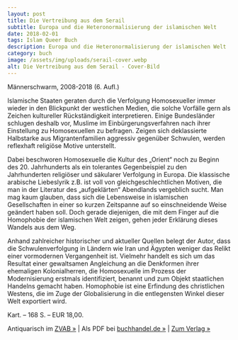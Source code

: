 ```yaml
---
layout: post
title: Die Vertreibung aus dem Serail
subtitle: Europa und die Heteronormalisierung der islamischen Welt
date: 2018-02-01
tags: Islam Queer Buch
description: Europa und die Heteronormalisierung der islamischen Welt
category: buch
image: /assets/img/uploads/serail-cover.webp
alt: Die Vertreibung aus dem Serail - Cover-Bild
---
```


Män­ner­schwarm, 2008-2018 (6. Aufl.)

Islamische Staaten geraten durch die Verfolgung Homosexueller immer wieder in den Blickpunkt der westlichen Medien, die solche Vorfälle gern als Zeichen kultureller Rückständigkeit interpretieren. Einige Bundesländer schlugen deshalb vor, Muslime im Einbürgerungsverfahren nach ihrer Einstellung zu Homosexuellen zu befragen. Zeigen sich deklassierte Halbstarke aus Migrantenfamilien aggressiv gegenüber Schwulen, werden reflexhaft religiöse Motive unterstellt.

Dabei beschworen Homosexuelle die Kultur des „Orient“ noch zu Beginn des 20. Jahrhunderts als ein tolerantes Gegenbeispiel zu den Jahrhunderten religiöser und säkularer Verfolgung in Europa. Die klassische arabische Liebeslyrik z.B. ist voll von gleichgeschlechtlichen Motiven, die man in der Literatur des „aufgeklärten“ Abendlands vergeblich sucht. Man mag kaum glauben, dass sich die Lebensweise in islamischen Gesellschaften in einer so kurzen Zeitspanne auf so einschneidende Weise geändert haben soll. Doch gerade diejenigen, die mit dem Finger auf die Homophobie der islamischen Welt zeigen, gehen jeder Erklärung dieses Wandels aus dem Weg.

Anhand zahlreicher historischer und aktueller Quellen belegt der Autor, dass die Schwulenverfolgung in Ländern wie Iran und Ägypten weniger das Relikt einer vormodernen Vergangenheit ist. Vielmehr handelt es sich um das Resultat einer gewaltsamen Angleichung an die Denkformen ihrer ehemaligen Kolonialherren, die Homosexuelle im Prozess der Modernisierung erstmals identifiziert, benannt und zum Objekt staatlichen Handelns gemacht haben. Homophobie ist eine Erfindung des christlichen Westens, die im Zuge der Globalisierung in die entlegensten Winkel dieser Welt exportiert wird.

Kart. – 168 S. – EUR 18,00.

Antiquarisch im [ZVAB »](https://www.zvab.com/servlet/BookDetailsPL?bi=31140014472) | Als PDF bei [buchhandel.de »](https://www.buchhandel.de/buch/Die-Vertreibung-aus-dem-Serail-9783863000295) |  [Zum Verlag »](https://www.maennerschwarm.de/buch/die-vertreibung-aus-dem-serail/)
